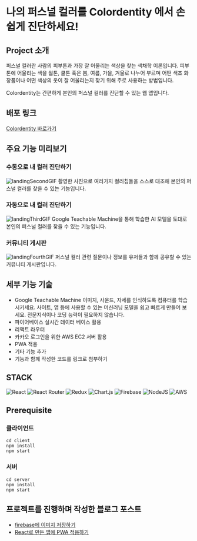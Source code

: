 # 나의 퍼스널 컬러를 Colordentity 에서 손쉽게 진단하세요!

## Project 소개
퍼스널 컬러란 사람의 피부톤과 가장 잘 어울리는 색상을 찾는 색채학 이론입니다.
피부톤에 어울리는 색을 웜톤, 쿨톤 혹은 봄, 여름, 가을, 겨울로 나누어 부르며 어떤 색조 화장품이나 어떤 색상의 옷이 잘 어울리는지 찾기 위해 주로 사용하는 방법입니다.

Colordentity는 간편하게 본인의 퍼스널 컬러를 진단할 수 있는 웹 앱입니다.

## 배포 링크
[Colordentity 바로가기](https://personal-color-62f62.web.app/)

## 주요 기능 미리보기
### 수동으로 내 컬러 진단하기
![landingSecondGIF](https://user-images.githubusercontent.com/61301574/184644968-7632483c-304e-4734-8130-ecb1e27051d6.gif)
촬영한 사진으로 여러가지 컬러칩들을 스스로 대조해 본인의 퍼스널 컬러를 찾을 수 있는 기능입니다.


### 자동으로 내 컬러 진단하기
![landingThirdGIF](https://user-images.githubusercontent.com/61301574/184644986-e6b1fcb3-6fbd-49df-b65f-38e6bad04a95.gif)
Google Teachable Machine을 통해 학습한 AI 모델을 토대로 본인의 퍼스널 컬러를 찾을 수 있는 기능입니다.


### 커뮤니티 게시판
![landingFourthGIF](https://user-images.githubusercontent.com/61301574/184644994-6bfdc690-1247-455a-957b-6394aca8abb3.gif)
퍼스널 컬러 관련 질문이나 정보를 유저들과 함께 공유할 수 있는 커뮤니티 게시판입니다.


## 세부 기능 기술
* Google Teachable Machine
이미지, 사운드, 자세를 인식하도록 컴퓨터를 학습시키세요.
사이트, 앱 등에 사용할 수 있는 머신러닝 모델을 쉽고 빠르게 만들어 보세요. 전문지식이나 코딩 능력이 필요하지 않습니다.
* 파이어베이스 실시간 데이터 베이스 활용
* 리액트 라우터
* 카카오 로그인을 위한 AWS EC2 서버 활용
* PWA 적용
* 기타 기능 추가
* 기능과 함께 작성한 코드를 링크로 첨부하기

## STACK
![React](https://img.shields.io/badge/react-%2320232a.svg?style=for-the-badge&logo=react&logoColor=%2361DAFB) ![React Router](https://img.shields.io/badge/React_Router-CA4245?style=for-the-badge&logo=react-router&logoColor=white) ![Redux](https://img.shields.io/badge/redux-%23593d88.svg?style=for-the-badge&logo=redux&logoColor=white) ![Chart.js](https://img.shields.io/badge/chart.js-F5788D.svg?style=for-the-badge&logo=chart.js&logoColor=white) ![Firebase](https://img.shields.io/badge/firebase-%23039BE5.svg?style=for-the-badge&logo=firebase) ![NodeJS](https://img.shields.io/badge/node.js-6DA55F?style=for-the-badge&logo=node.js&logoColor=white) ![AWS](https://img.shields.io/badge/AWS-%23FF9900.svg?style=for-the-badge&logo=amazon-aws&logoColor=white)
 
## Prerequisite
### 클라이언트
```
cd client
npm install
npm start
```
### 서버
```
cd server
npm install
npm start
```

## 프로젝트를 진행하며 작성한 블로그 포스트
* [firebase에 이미지 저장하기](https://o-yeon.tistory.com/199)
* [React로 만든 앱에 PWA 적용하기](https://o-yeon.tistory.com/203)